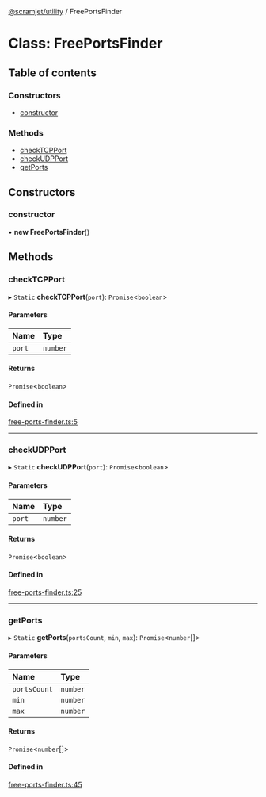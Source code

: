 [@scramjet/utility](../README.md) / FreePortsFinder

# Class: FreePortsFinder

## Table of contents

### Constructors

- [constructor](freeportsfinder.md#constructor)

### Methods

- [checkTCPPort](freeportsfinder.md#checktcpport)
- [checkUDPPort](freeportsfinder.md#checkudpport)
- [getPorts](freeportsfinder.md#getports)

## Constructors

### constructor

• **new FreePortsFinder**()

## Methods

### checkTCPPort

▸ `Static` **checkTCPPort**(`port`): `Promise`<`boolean`\>

#### Parameters

| Name | Type |
| :------ | :------ |
| `port` | `number` |

#### Returns

`Promise`<`boolean`\>

#### Defined in

[free-ports-finder.ts:5](https://github.com/scramjetorg/transform-hub/blob/HEAD/packages/utility/src/free-ports-finder.ts#L5)

___

### checkUDPPort

▸ `Static` **checkUDPPort**(`port`): `Promise`<`boolean`\>

#### Parameters

| Name | Type |
| :------ | :------ |
| `port` | `number` |

#### Returns

`Promise`<`boolean`\>

#### Defined in

[free-ports-finder.ts:25](https://github.com/scramjetorg/transform-hub/blob/HEAD/packages/utility/src/free-ports-finder.ts#L25)

___

### getPorts

▸ `Static` **getPorts**(`portsCount`, `min`, `max`): `Promise`<`number`[]\>

#### Parameters

| Name | Type |
| :------ | :------ |
| `portsCount` | `number` |
| `min` | `number` |
| `max` | `number` |

#### Returns

`Promise`<`number`[]\>

#### Defined in

[free-ports-finder.ts:45](https://github.com/scramjetorg/transform-hub/blob/HEAD/packages/utility/src/free-ports-finder.ts#L45)
